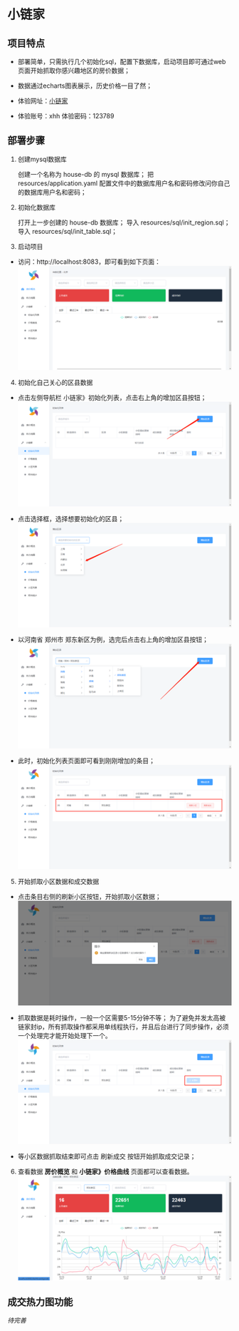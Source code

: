 
# 小链家

## 项目特点

* 部署简单，只需执行几个初始化sql，配置下数据库，启动项目即可通过web页面开始抓取你感兴趣地区的房价数据；

* 数据通过echarts图表展示，历史价格一目了然；

* 体验网址：[小链家](http://house.fengxiuge.top)

* 体验账号：xhh  体验密码：123789

## 部署步骤
1. 创建mysql数据库
   
   创建一个名称为 house-db 的 mysql 数据库；
   把 resources/application.yaml 配置文件中的数据库用户名和密码修改问你自己的数据库用户名和密码；
   
2. 初始化数据库
   
   打开上一步创建的 house-db 数据库；
   导入 resources/sql/init_region.sql；
   导入 resources/sql/init_table.sql；
   
3. 启动项目
   
* 访问：http://localhost:8083，即可看到如下页面：
![01](img/01.png)

4. 初始化自己关心的区县数据 
   
* 点击左侧导航栏 小链家》初始化列表，点击右上角的增加区县按钮；
![02](img/02.png)

* 点击选择框，选择想要初始化的区县；
![03](img/03.png)

* 以河南省 郑州市 郑东新区为例，选完后点击右上角的增加区县按钮；
![04](img/04.png)

* 此时，初始化列表页面即可看到刚刚增加的条目；
![05](img/05.png)

5. 开始抓取小区数据和成交数据

* 点击条目右侧的刷新小区按钮，开始抓取小区数据；
![06](img/06.png)
  
* 抓取数据是耗时操作，一般一个区需要5-15分钟不等；
为了避免并发太高被链家封ip，所有抓取操作都采用单线程执行，并且后台进行了同步操作，必须一个处理完才能开始处理下一个。
![07](img/07.png)
  
* 等小区数据抓取结束即可点击 刷新成交 按钮开始抓取成交记录；

6. 查看数据
**房价概览** 和 **小链家》价格曲线** 页面都可以查看数据。
![08](img/08.png)

## 成交热力图功能

*待完善*

